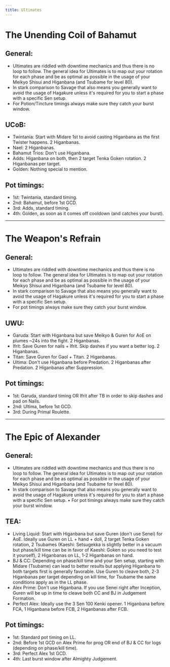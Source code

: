```yaml
---
title: Ultimates
---
```

# The Unending Coil of Bahamut

## General:

* Ultimates are riddled with downtime mechanics and thus there is no loop to follow. The general idea for Ultimates is to map out your rotation for each phase and be as optimal as possible in the usage of your Meikyo Shisui and Higanbana (and Tsubame for level 80).
* In stark comparison to Savage that also means you generally want to avoid the usage of Hagakure unless it's required for you to start a phase with a specific Sen setup.
* For Potion/Tincture timings always make sure they catch your burst window.

## UCoB:

* Twintania: Start with Midare 1st to avoid casting Higanbana as the first Twister happens. 2 Higanbanas.
* Nael: 2 Higanbanas.
* Bahamut Trios: Don't use Higanbana.
* Adds: Higanbana on both, then 2 target Tenka Goken rotation. 2 Higanbanas per target.
* Golden: Nothing special to mention.

## Pot timings:

* 1st: Twintania, standard timing.
* 2nd: Bahamut, before 1st GCD.
* 3rd: Adds, standard timing.
* 4th: Golden, as soon as it comes off cooldown (and catches your burst).

- - -

# The Weapon's Refrain

## General:

* Ultimates are riddled with downtime mechanics and thus there is no loop to follow. The general idea for Ultimates is to map out your rotation for each phase and be as optimal as possible in the usage of your Meikyo Shisui and Higanbana (and Tsubame for level 80).
* In stark comparison to Savage that also means you generally want to avoid the usage of Hagakure unless it's required for you to start a phase with a specific Sen setup.
* For pot timings always make sure they catch your burst window.

## UWU:

* Garuda: Start with Higanbana but save Meikyo & Guren for AoE on plumes ~24s into the fight. 2 Higanbanas.
* Ifrit: Save Guren for nails + Ifrit. Skip dashes if you want a better log. 2 Higanbanas.
* Titan: Save Guren for Gaol + Titan. 2 Higanbanas.
* Ultima: Don't use Higanbana before Predation. 2 Higanbanas after Predation. 2 Higanbanas after Suppression.

## Pot timings:

* 1st: Garuda, standard timing OR Ifrit after TB in order to skip dashes and pad on Nails.
* 2nd: Ultima, before 1st GCD.
* 3rd: During Primal Roulette.

- - -

# The Epic of Alexander

## General:

* Ultimates are riddled with downtime mechanics and thus there is no loop to follow. The general idea for Ultimates is to map out your rotation for each phase and be as optimal as possible in the usage of your Meikyo Shisui and Higanbana (and Tsubame for level 80).
* In stark comparison to Savage that also means you generally want to avoid the usage of Hagakure unless it's required for you to start a phase with a specific Sen setup.
  • For pot timings always make sure they catch your burst window.

## TEA:

* Living Liquid: Start with Higanbana but save Guren (don't use Senei) for AoE. Ideally use Guren on LL + hand + doll, 2 target Tenka Goken rotation, 2 Tsubames (Kaeshi: Setsugekka is slightly better in a vacuum but phase/kill time can be in favor of Kaeshi: Goken so you need to test it yourself), 2 Higanbanas on LL, 1-2 Higanbanas on hand.
* BJ & CC: Depending on phase/kill time and your Sen setup, starting with Midare (Tsubame) can lead to better results but applying Higanbana to both targets first is generally favorable. Use Guren to cleave both, 2-3 Higanbanas per target depending on kill time, for Tsubame the same conditions apply as in the LL phase.
* Alex Prime: Don't use Higanbana. If you use Senei right after Inception, Guren will be up in time to cleave both CC and BJ in Judgement Formation.
* Perfect Alex: Ideally use the 3 Sen 100 Kenki opener. 1 Higanbana before FCA, 1 Higanbana before FCB, 2 Higanbanas after FCB.

## Pot timings:

* 1st: Standard pot timing on LL.
* 2nd: Before 1st GCD on Alex Prime for prog OR end of BJ & CC for logs (depending on phase/kill time).
* 3rd: Perfect Alex 1st GCD.
* 4th: Last burst window after Almighty Judgement.
